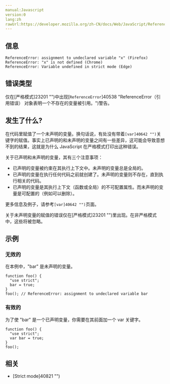 ```yaml
---
manual:Javascript
version:0
lang:zh
rawUrl:https://developer.mozilla.org/zh-CN/docs/Web/JavaScript/Reference/Errors/Undeclared_var#
---
```






## 信息<a name="信息"></a>

```
ReferenceError: assignment to undeclared variable "x" (Firefox)
ReferenceError: "x" is not defined (Chrome)
ReferenceError: Variable undefined in strict mode (Edge)

```

## 错误类型<a name="错误类型"></a>


仅在[严格模式]23201 "")中出现[`ReferenceError`]40538 "ReferenceError（引用错误） 对象表明一个不存在的变量被引用。")警告。


## 发生了什么?<a name="发生了什么"></a>


在代码里赋值了一个未声明的变量。换句话说，有处没有带着`[var]40642 "")`关键字的赋值。事实上已声明的和未声明的变量之间有一些差异，这可能会导致意想不到的结果，这就是为什么 JavaScript 在严格模式打印出这种错误。



关于已声明和未声明的变量，其有三个注意事项：


* 已声明的变量被约束在其执行上下文中。未声明的变量总是全局的。
* 已声明的变量在执行任何代码之前就创建了。未声明的变量则不存在，直到执行相关的代码。
* 已声明的变量是其执行上下文（函数或全局）的不可配置属性。而未声明的变量是可配置的（例如可以删除）。


更多信息及例子，请参考`[var]40642 "")`页面。



关于未声明变量的赋值的错误仅在[严格模式]23201 "")里出现。在非严格模式中，这些将被忽略。


## 示例<a name="示例"></a>

### 无效的<a name="无效的"></a>


在本例中，&quot;bar&quot; 是未声明的变量。


```
function foo() { 
  "use strict"; 
  bar = true; 
} 
foo(); // ReferenceError: assignment to undeclared variable bar
```

### 有效的<a name="有效的"></a>


为了使 &quot;bar&quot; 是一个已声明变量，你需要在其前面加一个 var 关键字。


```
function foo() {
  "use strict";
  var bar = true;
}
foo();
```

## 相关<a name="相关"></a>

* [Strict mode]40821 "")



